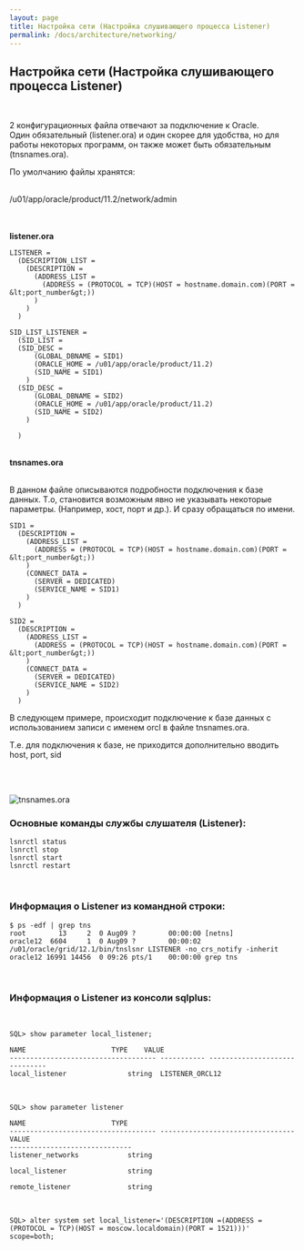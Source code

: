 ```yaml
---
layout: page
title: Настройка сети (Настройка слушивающего процесса Listener)
permalink: /docs/architecture/networking/
---
```



<h2>Настройка сети (Настройка слушивающего процесса Listener)</h2><br/>

2 конфигурационных файла отвечают за подключение к Oracle.<br/>
Один обязательный (listener.ora) и один скорее для удобства, но для работы некоторых программ, он также может быть обязательным
(tnsnames.ora).<br/>


По умолчанию файлы хранятся:

<br/>
/u01/app/oracle/product/11.2/network/admin

<br/><br/>
<strong>listener.ora</strong>
<br/>


    LISTENER =
      (DESCRIPTION_LIST =
        (DESCRIPTION =
          (ADDRESS_LIST =
            (ADDRESS = (PROTOCOL = TCP)(HOST = hostname.domain.com)(PORT = &lt;port_number&gt;))
          )
        )
      )

    SID_LIST_LISTENER =
      (SID_LIST =
      (SID_DESC =
          (GLOBAL_DBNAME = SID1)
          (ORACLE_HOME = /u01/app/oracle/product/11.2)
          (SID_NAME = SID1)
        )
      (SID_DESC =
          (GLOBAL_DBNAME = SID2)
          (ORACLE_HOME = /u01/app/oracle/product/11.2)
          (SID_NAME = SID2)
        )

      )


  <br/>
  <strong>tnsnames.ora</strong><br/>
  <br/>

  В данном файле описываются подробности подключения к базе данных. Т.о, становится возможным явно не указывать некоторые параметры. (Например, хост, порт и др.).
  И сразу обращаться по имени.


    SID1 =
      (DESCRIPTION =
        (ADDRESS_LIST =
          (ADDRESS = (PROTOCOL = TCP)(HOST = hostname.domain.com)(PORT = &lt;port_number&gt;))
        )
        (CONNECT_DATA =
          (SERVER = DEDICATED)
          (SERVICE_NAME = SID1)
        )
      )

    SID2 =
      (DESCRIPTION =
        (ADDRESS_LIST =
          (ADDRESS = (PROTOCOL = TCP)(HOST = hostname.domain.com)(PORT = &lt;port_number&gt;))
        )
        (CONNECT_DATA =
          (SERVER = DEDICATED)
          (SERVICE_NAME = SID2)
        )
      )



  В следующем примере, происходит подключение к базе данных с использованием записи с именем orcl в файле tnsnames.ora.

  Т.е. для подключения к базе, не приходится дополнительно вводить host, port, sid

  <br/><br/>

  <img src="http://img.fotografii.org/images/odba/oracleInstallation/_Windows/Oracle_Database_10g_Release_2_Installation/Oracle_Database_10g_Release_2_Installation_114.png" border="0" alt="tnsnames.ora">





<br/>

### Основные команды службы слушателя (Listener):

    lsnrctl status
    lsnrctl stop
    lsnrctl start
    lsnrctl restart


<br/>

### Информация о Listener из командной строки:

    $ ps -edf | grep tns
	root        13     2  0 Aug09 ?        00:00:00 [netns]
	oracle12  6604     1  0 Aug09 ?        00:00:02 /u01/oracle/grid/12.1/bin/tnslsnr LISTENER -no_crs_notify -inherit
	oracle12 16991 14456  0 09:26 pts/1    00:00:00 grep tns

<br/>

### Информация о Listener из консоли sqlplus:

<br/>

    SQL> show parameter local_listener;

    NAME				     TYPE	 VALUE
    ------------------------------------ ----------- ------------------------------
    local_listener			     string	 LISTENER_ORCL12


<br/>

    SQL> show parameter listener

	NAME				     TYPE
	------------------------------------ ---------------------------------
	VALUE
	------------------------------
	listener_networks		     string

	local_listener			     string

	remote_listener 		     string


<br/>

    SQL> alter system set local_listener='(DESCRIPTION =(ADDRESS = (PROTOCOL = TCP)(HOST = moscow.localdomain)(PORT = 1521)))' scope=both;
